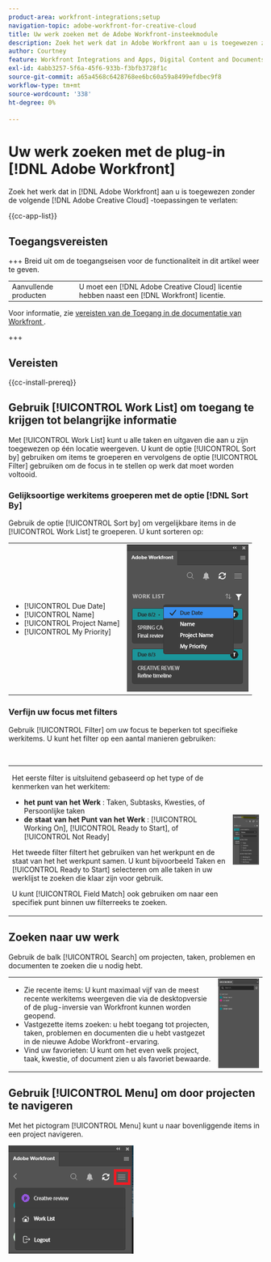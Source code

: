 ```yaml
---
product-area: workfront-integrations;setup
navigation-topic: adobe-workfront-for-creative-cloud
title: Uw werk zoeken met de Adobe Workfront-insteekmodule
description: Zoek het werk dat in Adobe Workfront aan u is toegewezen zonder Adobe Creative Cloud-toepassingen te verlaten.
author: Courtney
feature: Workfront Integrations and Apps, Digital Content and Documents
exl-id: 4abb3257-5f6a-45f6-933b-f3bfb3728f1c
source-git-commit: a65a4568c6428768ee6bc60a59a8499efdbec9f8
workflow-type: tm+mt
source-wordcount: '338'
ht-degree: 0%

---
```


# Uw werk zoeken met de plug-in [!DNL Adobe Workfront]

Zoek het werk dat in [!DNL Adobe Workfront] aan u is toegewezen zonder de volgende [!DNL Adobe Creative Cloud] -toepassingen te verlaten:

{{cc-app-list}}

## Toegangsvereisten

+++ Breid uit om de toegangseisen voor de functionaliteit in dit artikel weer te geven.

<table style="table-layout:auto"> 
 <col> 
 <col> 
 <tbody> 
 <!-- <tr> 
   <td role="rowheader">[!DNL Adobe Workfront] package</td> 
   <td> Any</td> 
  </tr> 
  <tr data-mc-conditions=""> 
   <td role="rowheader">[!DNL Adobe Workfront] license</td> 
   <td> 
   <p>Standard</p>
   <p>Work or higher</p> </td> 
  </tr> -->
  <tr> 
   <td role="rowheader">Aanvullende producten</td> 
   <td>U moet een [!DNL Adobe Creative Cloud] licentie hebben naast een [!DNL Workfront] licentie.</td> 
  </tr> 
 </tbody> 
</table>

Voor informatie, zie [&#x200B; vereisten van de Toegang in de documentatie van Workfront &#x200B;](/help/quicksilver/administration-and-setup/add-users/access-levels-and-object-permissions/access-level-requirements-in-documentation.md).

+++

## Vereisten

{{cc-install-prereq}}

## Gebruik [!UICONTROL Work List] om toegang te krijgen tot belangrijke informatie

Met [!UICONTROL Work List] kunt u alle taken en uitgaven die aan u zijn toegewezen op één locatie weergeven. U kunt de optie [!UICONTROL Sort by] gebruiken om items te groeperen en vervolgens de optie [!UICONTROL Filter] gebruiken om de focus in te stellen op werk dat moet worden voltooid.

### Gelijksoortige werkitems groeperen met de optie [!DNL Sort By]

Gebruik de optie [!UICONTROL Sort by] om vergelijkbare items in de [!UICONTROL Work List] te groeperen. U kunt sorteren op:

<table style="table-layout:auto"> 
 <col> 
 <col> 
 <tbody> 
  <tr> 
   <td> 
    <ul> 
     <li>[!UICONTROL Due Date]</li> 
     <li>[!UICONTROL Name]</li> 
     <li>[!UICONTROL Project Name]</li> 
     <li>[!UICONTROL My Priority]</li> 
    </ul> </td> 
   <td> <img src="assets/copy-of-sort-by-350x606.png" style="width: 350;height: 606;"> </td> 
  </tr> 
 </tbody> 
</table>

### Verfijn uw focus met filters

Gebruik [!UICONTROL Filter] om uw focus te beperken tot specifieke werkitems. U kunt het filter op een aantal manieren gebruiken:

 

<table style="table-layout:auto"> 
 <col> 
 <col> 
 <tbody> 
  <tr> 
   <td> <p>Het eerste filter is uitsluitend gebaseerd op het type of de kenmerken van het werkitem:</p> 
    <ul> 
     <li><strong> het punt van het Werk </strong>: Taken, Subtasks, Kwesties, of Persoonlijke taken</li> 
     <li><strong> de staat van het Punt van het Werk </strong>: [!UICONTROL Working On], [!UICONTROL Ready to Start], of [!UICONTROL Not Ready]</li> 
    </ul> <p>Het tweede filter filtert het gebruiken van het werkpunt en de staat van het het werkpunt samen. U kunt bijvoorbeeld Taken en [!UICONTROL Ready to Start] selecteren om alle taken in uw werklijst te zoeken die klaar zijn voor gebruik.</p> <p>U kunt [!UICONTROL Field Match] ook gebruiken om naar een specifiek punt binnen uw filterreeks te zoeken. </p> </td> 
   <td> <img src="assets/copy-of-filter-p-350x603.png" style="width: 350;height: 603;"> </td> 
  </tr> 
 </tbody> 
</table>

## Zoeken naar uw werk

Gebruik de balk [!UICONTROL Search] om projecten, taken, problemen en documenten te zoeken die u nodig hebt.

<table style="table-layout:auto"> 
 <col> 
 <col> 
 <tbody> 
  <tr> 
   <td> 
    <ul> 
     <li>Zie recente items: U kunt maximaal vijf van de meest recente werkitems weergeven die via de desktopversie of de plug-inversie van Workfront kunnen worden geopend.</li> 
     <li>Vastgezette items zoeken: u hebt toegang tot projecten, taken, problemen en documenten die u hebt vastgezet in de nieuwe Adobe Workfront-ervaring.</li> 
     <li>Vind uw favorieten: U kunt om het even welk project, taak, kwestie, of document zien u als favoriet bewaarde.</li> 
    </ul> </td> 
   <td> <img src="assets/copy-of-search-p.png"> </td> 
  </tr> 
 </tbody> 
</table>

## Gebruik [!UICONTROL Menu] om door projecten te navigeren

Met het pictogram [!UICONTROL Menu] kunt u naar bovenliggende items in een project navigeren.

![&#x200B; Terugkeer aan de Lijst van het Werk &#x200B;](assets/go-back-to-work-list-350x314.png)
